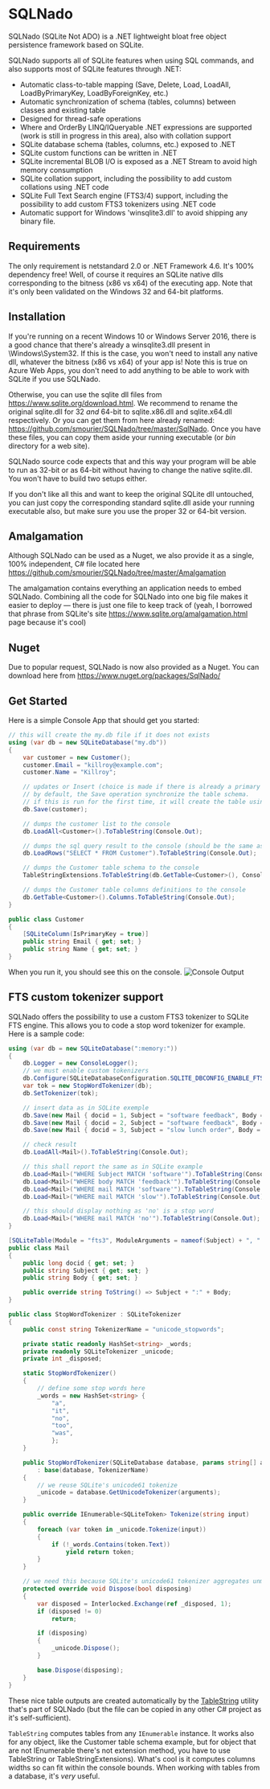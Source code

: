 # SQLNado
SQLNado (SQLite Not ADO) is a .NET lightweight bloat free object persistence framework based on SQLite.

SQLNado supports all of SQLite features when using SQL commands, and also supports most of SQLite features through .NET:

* Automatic class-to-table mapping (Save, Delete, Load, LoadAll, LoadByPrimaryKey, LoadByForeignKey, etc.)
* Automatic synchronization of schema (tables, columns) between classes and existing table
* Designed for thread-safe operations
* Where and OrderBy LINQ/IQueryable .NET expressions are supported (work is still in progress in this area), also with collation support
* SQLite database schema (tables, columns, etc.) exposed to .NET
* SQLite custom functions can be written in .NET
* SQLite incremental BLOB I/O is exposed as a .NET Stream to avoid high memory consumption
* SQLite  collation support, including the possibility to add custom collations using .NET code
* SQLite Full Text Search engine (FTS3/4) support, including the possibility to add custom FTS3 tokenizers using .NET code
* Automatic support for Windows 'winsqlite3.dll' to avoid shipping any binary file.

## Requirements
The only requirement is netstandard 2.0 or .NET Framework 4.6. It's 100% dependency free! Well, of course it requires an SQLite native dlls corresponding to the bitness (x86 vs x64) of the executing app. Note that it's only been validated on the Windows 32 and 64-bit platforms.

## Installation
If you're running on a recent Windows 10 or Windows Server 2016, there is a good chance that there's already a winsqlite3.dll present in \Windows\System32. If this is the case, you won't need to install any native dll, whatever the bitness (x86 vs x64) of your app is!
Note this is true on Azure Web Apps, you don't need to add anything to be able to work with SQLite if you use SQLNado.

Otherwise, you can use the sqlite dll files from https://www.sqlite.org/download.html. We recommend to rename the original sqlite.dll for 32 *and* 64-bit to sqlite.x86.dll and sqlite.x64.dll respectively.
Or you can get them from here already renamed: https://github.com/smourier/SQLNado/tree/master/SqlNado.
Once you have these files, you can copy them aside your running executable (or *bin* directory for a web site).

SQLNado source code expects that and this way your program will be able to run as 32-bit or as 64-bit without having to change the native sqlite.dll. You won't have to build two setups either. 

If you don't like all this and want to keep the original SQLite dll untouched, you can just copy the corresponding standard sqlite.dll aside your running executable also, but make sure you use the proper 32 or 64-bit version.

## Amalgamation
Although SQLNado can be used as a Nuget, we also provide it as a single, 100% independent, C# file located here https://github.com/smourier/SQLNado/tree/master/Amalgamation

The amalgamation contains everything an application needs to embed SQLNado. Combining all the code for SQLNado into one big file makes it easier to deploy — there is just one file to keep track of (yeah, I borrowed that phrase from SQLite's site https://www.sqlite.org/amalgamation.html page because it's cool)

## Nuget
Due to popular request, SQLNado is now also provided as a Nuget. You can download here from https://www.nuget.org/packages/SqlNado/

## Get Started
Here is a simple Console App that should get you started:

```csharp
// this will create the my.db file if it does not exists
using (var db = new SQLiteDatabase("my.db"))
{
    var customer = new Customer();
    customer.Email = "killroy@example.com";
    customer.Name = "Killroy";

    // updates or Insert (choice is made if there is already a primary key on the object).
    // by default, the Save operation synchronize the table schema.
    // if this is run for the first time, it will create the table using Customer type definition (properties).
    db.Save(customer);

    // dumps the customer list to the console
    db.LoadAll<Customer>().ToTableString(Console.Out);

    // dumps the sql query result to the console (should be the same as previous)
    db.LoadRows("SELECT * FROM Customer").ToTableString(Console.Out);

    // dumps the Customer table schema to the console
    TableStringExtensions.ToTableString(db.GetTable<Customer>(), Console.Out);

    // dumps the Customer table columns definitions to the console
    db.GetTable<Customer>().Columns.ToTableString(Console.Out);
}

public class Customer
{
    [SQLiteColumn(IsPrimaryKey = true)]
    public string Email { get; set; }
    public string Name { get; set; }
}
```    
When you run it, you should see this on the console.
![Console Output](/Doc/Images/TableString1.png?raw=true)

## FTS custom tokenizer support
SQLNado offers the possibility to use a custom FTS3 tokenizer to SQLite FTS engine. This allows you to code a stop word tokenizer for example. Here is a sample code:

```csharp
using (var db = new SQLiteDatabase(":memory:"))
{
    db.Logger = new ConsoleLogger();
    // we must enable custom tokenizers
    db.Configure(SQLiteDatabaseConfiguration.SQLITE_DBCONFIG_ENABLE_FTS3_TOKENIZER, 1);
    var tok = new StopWordTokenizer(db);
    db.SetTokenizer(tok);

    // insert data as in SQLite exemple
    db.Save(new Mail { docid = 1, Subject = "software feedback", Body = "found it too slow" });
    db.Save(new Mail { docid = 2, Subject = "software feedback", Body = "no feedback" });
    db.Save(new Mail { docid = 3, Subject = "slow lunch order", Body = "was a software problem" });

    // check result
    db.LoadAll<Mail>().ToTableString(Console.Out);

    // this shall report the same as in SQLite example
    db.Load<Mail>("WHERE Subject MATCH 'software'").ToTableString(Console.Out);
    db.Load<Mail>("WHERE body MATCH 'feedback'").ToTableString(Console.Out);
    db.Load<Mail>("WHERE mail MATCH 'software'").ToTableString(Console.Out);
    db.Load<Mail>("WHERE mail MATCH 'slow'").ToTableString(Console.Out);

    // this should display nothing as 'no' is a stop word
    db.Load<Mail>("WHERE mail MATCH 'no'").ToTableString(Console.Out);
}

[SQLiteTable(Module = "fts3", ModuleArguments = nameof(Subject) + ", " + nameof(Body) + ", tokenize=" + StopWordTokenizer.TokenizerName)]
public class Mail
{
    public long docid { get; set; }
    public string Subject { get; set; }
    public string Body { get; set; }

    public override string ToString() => Subject + ":" + Body;
}

public class StopWordTokenizer : SQLiteTokenizer
{
    public const string TokenizerName = "unicode_stopwords";

    private static readonly HashSet<string> _words;
    private readonly SQLiteTokenizer _unicode;
    private int _disposed;

    static StopWordTokenizer()
    {
        // define some stop words here
        _words = new HashSet<string> {
            "a",
            "it",
            "no",
            "too",
            "was",
            };
    }

    public StopWordTokenizer(SQLiteDatabase database, params string[] arguments)
        : base(database, TokenizerName)
    {
        // we reuse SQLite's unicode61 tokenize
        _unicode = database.GetUnicodeTokenizer(arguments);
    }

    public override IEnumerable<SQLiteToken> Tokenize(string input)
    {
        foreach (var token in _unicode.Tokenize(input))
        {
            if (!_words.Contains(token.Text))
                yield return token;
        }
    }

    // we need this because SQLite's unicode61 tokenizer aggregates unmanaged resources
    protected override void Dispose(bool disposing)
    {
        var disposed = Interlocked.Exchange(ref _disposed, 1);
        if (disposed != 0)
            return;

        if (disposing)
        {
            _unicode.Dispose();
        }

        base.Dispose(disposing);
    }
}
```    

These nice table outputs are created automatically by the [TableString](/SqlNado/Utilities/TableString.cs) utility that's part of SQLNado (but the file can be copied in any other C# project as it's self-sufficient).

`TableString` computes tables from any `IEnumerable` instance. It works also for any object, like the Customer table schema example, but for object that are not IEnumerable there's not extension method, you have to use TableString or TableStringExtensions). What's cool is it computes columns widths so can fit within the console bounds. When working with tables from a database, it's *very* useful.
